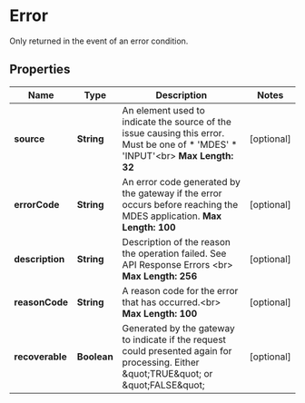 

# Error

Only returned in the event of an error condition.
## Properties

Name | Type | Description | Notes
------------ | ------------- | ------------- | -------------
**source** | **String** | An element used to indicate the source of the issue causing this error. Must be one of   * &#39;MDES&#39;  * &#39;INPUT&#39;&lt;br&gt; __Max Length: 32__  |  [optional]
**errorCode** | **String** | An error code generated by the gateway if the error occurs before reaching the MDES application.    __Max Length: 100__  |  [optional]
**description** | **String** | Description of the reason the operation failed. See API Response Errors &lt;br&gt; __Max Length: 256__  |  [optional]
**reasonCode** | **String** | A reason code for the error that has occurred.&lt;br&gt; __Max Length: 100__  |  [optional]
**recoverable** | **Boolean** | Generated by the gateway to indicate if the request could presented again for processing. Either \&quot;TRUE\&quot; or \&quot;FALSE\&quot;  |  [optional]




